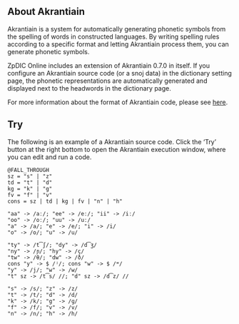 <!-- title: About Akrantiain -->


## About Akrantiain
Akrantiain is a system for automatically generating phonetic symbols from the spelling of words in constructed languages.
By writing spelling rules according to a specific format and letting Akrantiain process them, you can generate phonetic symbols.

ZpDIC Online includes an extension of Akrantiain 0.7.0 in itself.
If you configure an Akrantiain source code (or a snoj data) in the dictionary setting page, the phonetic representations are automatically generated and displayed next to the headwords in the dictionary page.

For more information about the format of Akrantiain code, please see [here](/document/akrantiain/introduction).

## Try
The following is an example of a Akrantiain source code.
Click the ‘Try’ button at the right bottom to open the Akrantiain execution window, where you can edit and run a code.
```akrantiain-try
@FALL_THROUGH
sz = "s" | "z"
td = "t" | "d"
kg = "k" | "g"
fv = "f" | "v"
cons = sz | td | kg | fv | "n" | "h"

"aa" -> /aː/; "ee" -> /eː/; "ii" -> /iː/
"oo" -> /oː/; "uu" -> /uː/
"a" -> /a/; "e" -> /e/; "i" -> /i/
"o" -> /o/; "u" -> /u/

"ty" -> /t͡ʃ/; "dy" -> /d͡ʒ/
"ny" -> /ɲ/; "hy" -> /ç/
"tw" -> /θ/; "dw" -> /ð/
cons "y" -> $ /ʲ/; cons "w" -> $ /ʷ/
"y" -> /j/; "w" -> /w/
"t" sz -> /t͡s/ //; "d" sz -> /d͡z/ //

"s" -> /s/; "z" -> /z/
"t" -> /t/; "d" -> /d/
"k" -> /k/; "g" -> /ɡ/
"f" -> /f/; "v" -> /v/
"n" -> /n/; "h" -> /h/
```